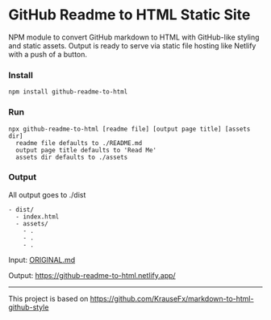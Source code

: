 # GitHub Readme to HTML Static Site

NPM module to convert GitHub markdown to HTML with GitHub-like styling and static assets. Output is ready to serve via static file hosting like Netlify with a push of a button.

### Install

```
npm install github-readme-to-html
```

### Run

```
npx github-readme-to-html [readme file] [output page title] [assets dir]
  readme file defaults to ./README.md
  output page title defaults to 'Read Me'
  assets dir defaults to ./assets
```

### Output

All output goes to ./dist

```
- dist/
  - index.html
  - assets/
    - .
    - .
    - .
```

Input: [ORIGINAL.md](ORIGINAL.md)

Output: https://github-readme-to-html.netlify.app/

---

This project is based on https://github.com/KrauseFx/markdown-to-html-github-style

